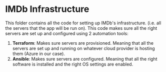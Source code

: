 # IMDb Infrastructure

This folder contains all the code for setting up IMDb's infrastructure.
(i.e. all the servers that the app will be run on). This code makes sure all
the right servers are set up and configured using 2 automation tools:

1. **Terraform**: Makes sure servers are provisioned. Meaning that all the
servers are set up and running on whatever cloud provider is hosting them
(Azure in our case).
2. **Ansible**: Makes sure servers are configured. Meaning that all the
right software is installed and the right OS settings are enabled.